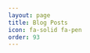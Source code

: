 ```yaml
---
layout: page
title: Blog Posts
icon: fa-solid fa-pen
order: 93
---
```


<script>
  location.href = '/categories/blog/';    
</script>